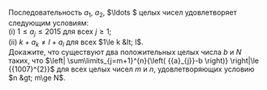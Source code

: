 Последовательность ${{a}_{1}}$, ${{a}_{2}}$, $\ldots $ целых чисел удовлетворяет следующим условиям:
<br> (i) $1\le {{a}_{j}}\le 2015$ для всех $j\ge 1$;
<br> (ii) $k+{{a}_{k}}\ne l+{{a}_{l}}$ для всех $1\le k &lt; l$. 
<br> Докажите, что существуют два положительных целых числа $b$ и $N$ таких, что 
$\left| \sum\limits_{j=m+1}^{n}{\left( {{a}_{j}}-b \right)} \right|\le {{1007}^{2}}$
для всех целых чисел $m$ и $n$, удовлетворяющих условию $n &gt; m\ge N$.
